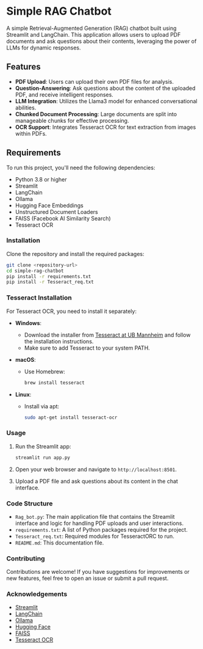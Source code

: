 # Simple RAG Chatbot

A simple Retrieval-Augmented Generation (RAG) chatbot built using Streamlit and LangChain. This application allows users to upload PDF documents and ask questions about their contents, leveraging the power of LLMs for dynamic responses.

## Features

- **PDF Upload**: Users can upload their own PDF files for analysis.
- **Question-Answering**: Ask questions about the content of the uploaded PDF, and receive intelligent responses.
- **LLM Integration**: Utilizes the Llama3 model for enhanced conversational abilities.
- **Chunked Document Processing**: Large documents are split into manageable chunks for effective processing.
- **OCR Support**: Integrates Tesseract OCR for text extraction from images within PDFs.

## Requirements

To run this project, you'll need the following dependencies:

- Python 3.8 or higher
- Streamlit
- LangChain
- Ollama
- Hugging Face Embeddings
- Unstructured Document Loaders
- FAISS (Facebook AI Similarity Search)
- Tesseract OCR

### Installation

Clone the repository and install the required packages:

```bash
git clone <repository-url>
cd simple-rag-chatbot
pip install -r requirements.txt
pip install -r Tesseract_req.txt
```

### Tesseract Installation

For Tesseract OCR, you need to install it separately:

- **Windows**:
  - Download the installer from [Tesseract at UB Mannheim](https://github.com/UB-Mannheim/tesseract/wiki) and follow the installation instructions.
  - Make sure to add Tesseract to your system PATH.

- **macOS**:
  - Use Homebrew:
    ```bash
    brew install tesseract
    ```

- **Linux**:
  - Install via apt:
    ```bash
    sudo apt-get install tesseract-ocr
    ```

### Usage

1. Run the Streamlit app:
    ```bash
    streamlit run app.py
    ```

2. Open your web browser and navigate to `http://localhost:8501`.

3. Upload a PDF file and ask questions about its content in the chat interface.

### Code Structure

- `Rag_bot.py`: The main application file that contains the Streamlit interface and logic for handling PDF uploads and user interactions.
- `requirements.txt`: A list of Python packages required for the project.
- `Tesseract_req.txt`: Required modules for TesseractORC to run.
- `README.md`: This documentation file.

### Contributing

Contributions are welcome! If you have suggestions for improvements or new features, feel free to open an issue or submit a pull request.

### Acknowledgements

- [Streamlit](https://streamlit.io/)
- [LangChain](https://langchain.com/)
- [Ollama](https://ollama.com/)
- [Hugging Face](https://huggingface.co/)
- [FAISS](https://faiss.ai/)
- [Tesseract OCR](https://github.com/tesseract-ocr/tesseract)
